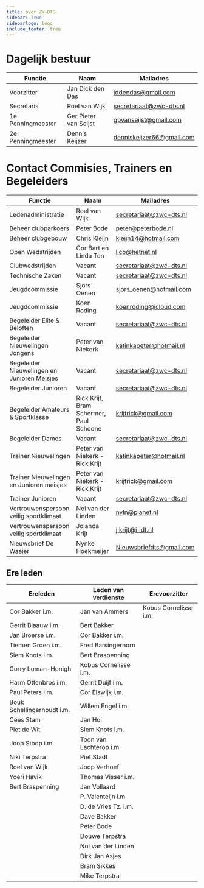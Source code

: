```yaml
---
title: over ZW-DTS
sidebar: True
sidebarlogo: logo
include_footer: treu
---
```


# Dagelijk bestuur

| Functie           | Naam                  | Mailadres                 |
| ----------------- | --------------------- | ------------------------- |
| Voorzitter        | Jan Dick den Das      | jddendas@gmail.com        |
| Secretaris        | Roel van Wijk         | secretariaat@zwc-dts.nl   |
| 1e Penningmeester | Ger Pieter van Seijst | gpvanseijst@gmail.com     |
| 2e Penningmeester | Dennis Keijzer        | denniskeijzer66@gmail.com |

# Contact Commisies, Trainers en Begeleiders

| Functie                                     | Naam                                    | Mailadres                |
| ------------------------------------------- | --------------------------------------- | ------------------------ |
| Ledenadministratie                          | Roel van Wijk                           | secretariaat@zwc-dts.nl  |
| Beheer clubparkoers                         | Peter Bode                              | peter@peterbode.nl       |
| Beheer clubgebouw                           | Chris Kleijn                            | kleijn14@hotmail.com     |
| Open Wedstrijden                            | Cor Bart en Linda Ton                   | lico@hetnet.nl           |
| Clubwedstrijden                             | Vacant                                  | secretariaat@zwc-dts.nl  |
| Technische Zaken                            | Vacant                                  | secretariaat@zwc-dts.nl  |
| Jeugdcommissie                              | Sjors Oenen                             | sjors_oenen@hotmail.com  |
| Jeugdcommissie                              | Koen Roding                             | koenroding@icloud.com    |
| Begeleider Elite & Beloften                 | Vacant                                  | secretariaat@zwc-dts.nl  |
| Begeleider Nieuwelingen Jongens             | Peter van Niekerk                       | katinkapeter@hotmail.nl  |
| Begeleider Nieuwelingen en Junioren Meisjes | Vacant                                  | secretariaat@zwc-dts.nl  |
| Begeleider Junioren                         | Vacant                                  | secretariaat@zwc-dts.nl  |
| Begeleider Amateurs & Sportklasse           | Rick Krijt, Bram Schermer, Paul Schoone | krijtrick@gmail.com      |
| Begeleider Dames                            | Vacant                                  | secretariaat@zwc-dts.nl  |
| Trainer Nieuwelingen                        | Peter van Niekerk - Rick Krijt          | katinkapeter@hotmail.nl  |
| Trainer Nieuwelingen en Junioren meisjes    | Peter van Niekerk - Rick Krijt          | krijtrick@gmail.com      |
| Trainer Junioren                            | Vacant                                  | secretariaat@zwc-dts.nl  |
| Vertrouwenspersoon veilig sportklimaat      | Nol van der Linden                      | nvln@planet.nl           |
| Vertrouwenspersoon veilig sportklimaat      | Jolanda Krijt                           | j.krijt@i-dt.nl          |
| Nieuwsbrief De Waaier                       | Nynke Hoekmeijer                        | Nieuwsbriefdts@gmail.com |

## Ere leden

| Ereleden                   | Leden van verdienste    | Erevoorzitter         |
| -------------------------- | ----------------------- | --------------------- |
| Cor Bakker i.m.            | Jan van Ammers          | Kobus Cornelisse i.m. |
| Gerrit Blaauw i.m.         | Bert Bakker             |                       |
| Jan Broerse i.m.           | Cor Bakker i.m.         |                       |
| Tiemen Groen i.m.          | Fred Barsingerhorn      |                       |
| Siem Knots i.m.            | Bert Braspenning        |                       |
| Corry Loman-Honigh         | Kobus Cornelisse i.m.   |                       |
| Harm Ottenbros i.m.        | Gerrit Duijf i.m.       |                       |
| Paul Peters i.m.           | Cor Elswijk i.m.        |                       |
| Bouk Schellingerhoudt i.m. | Willem Engel i.m.       |                       |
| Cees Stam                  | Jan Hol                 |                       |
| Piet de Wit                | Siem Knots i.m.         |                       |
| Joop Stoop i.m.            | Toon van Lachterop i.m. |                       |
| Niki Terpstra              | Piet Stadt              |                       |
| Roel van Wijk              | Joop Verhoef            |                       |
| Yoeri Havik                | Thomas Visser i.m.      |                       |
| Bert Braspenning           | Jan Vollaard            |                       |
|                            | P. Valenteijn i.m.      |                       |
|                            | D. de Vries Tz. i.m.    |                       |
|                            | Dave Bakker             |                       |
|                            | Peter Bode              |                       |
|                            | Douwe Terpstra          |                       |
|                            | Nol van der Linden      |                       |
|                            | Dirk Jan Asjes          |                       |
|                            | Bram Sikkes             |                       |
|                            | Mike Terpstra           |                       |

